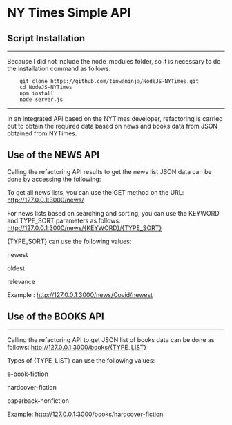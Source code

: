 # NY Times Simple API

## Script Installation
-------

Because I did not include the node_modules folder, so it is necessary to do the installation command as follows:
        
        git clone https://github.com/tinwaninja/NodeJS-NYTimes.git
        cd NodeJS-NYTimes
        npm install
        node server.js
-------
In an integrated API based on the NYTimes developer, refactoring is carried out to obtain the required data based on news and books data from JSON obtained from NYTimes.
## Use of the NEWS API

Calling the refactoring API results to get the news list JSON data can be done by accessing the following:

To get all news lists, you can use the GET method on the URL:
http://127.0.0.1:3000/news/

For news lists based on searching and sorting, you can use the KEYWORD and TYPE_SORT parameters as follows:
http://127.0.0.1:3000/news/{KEYWORD}/{TYPE_SORT}

{TYPE_SORT} can use the following values:

newest

oldest

relevance

Example : http://127.0.0.1:3000/news/Covid/newest

## 
## Use of the BOOKS API
-------
Calling the refactoring API to get JSON list of books data can be done as follows:
http://127.0.0.1:3000/books/{TYPE_LIST}

Types of {TYPE_LIST} can use the following values:

e-book-fiction

hardcover-fiction

paperback-nonfiction

Example: http://127.0.0.1:3000/books/hardcover-fiction